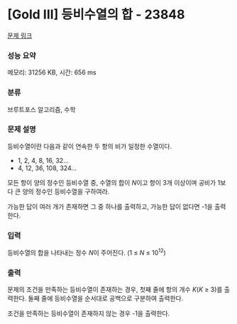 # [Gold III] 등비수열의 합 - 23848 

[문제 링크](https://www.acmicpc.net/problem/23848) 

### 성능 요약

메모리: 31256 KB, 시간: 656 ms

### 분류

브루트포스 알고리즘, 수학

### 문제 설명

<p>등비수열이란 다음과 같이 연속한 두 항의 비가 일정한 수열이다.</p>

<ul>
	<li>1, 2, 4, 8, 16, 32...</li>
	<li>4, 12, 36, 108, 324...</li>
</ul>

<p>모든 항이 양의 정수인 등비수열 중, 수열의 합이 <em>N</em>이고 항이 3개 이상이며 공비가 1보다 큰 양의 정수인 등비수열을 구하여라.</p>

<p>가능한 답이 여러 개가 존재하면 그 중 하나를 출력하고, 가능한 답이 없다면 -1을 출력한다.</p>

### 입력 

 <p>등비수열의 합을 나타내는 정수 <em>N</em>이 주어진다. (1 ≤ <em>N</em> ≤ 10<sup>12</sup>)</p>

### 출력 

 <p>문제의 조건을 만족하는 등비수열이 존재하는 경우, 첫째 줄에 항의 개수 <em>K</em>(<em>K</em> ≥ 3)를 출력한다. 둘째 줄에 등비수열을 순서대로 공백으로 구분하여 출력한다.</p>

<p>조건을 만족하는 등비수열이 존재하지 않는 경우 -1을 출력한다.</p>

